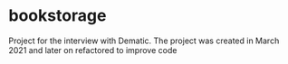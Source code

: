 # bookstorage
Project for the interview with Dematic.
The project was created in March 2021 and later on refactored to improve code
